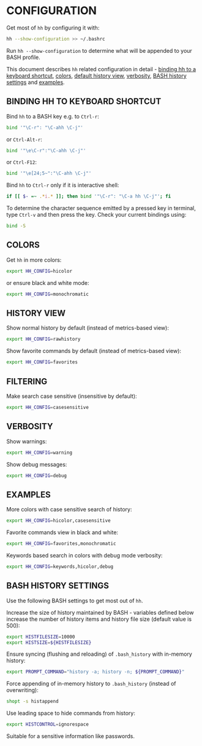 CONFIGURATION
=============
Get most of `hh` by configuring it with:
```bash
hh --show-configuration >> ~/.bashrc
```
Run `hh --show-configuration` to determine what will be appended to your BASH profile.

This document describes `hh` related configuration in detail - 
[binding hh to a keyboard shortcut](#binding-hh-to-keyboard-shortcut),
[colors](#colors),
[default history view](#history-view),
[verbosity](#verbosity),
[BASH history settings](#bash-history-settings)
and [examples](#examples).



BINDING HH TO KEYBOARD SHORTCUT
-------------------------------
Bind `hh` to a BASH key e.g. to `Ctrl-r`:
```bash
bind '"\C-r": "\C-ahh \C-j"'
```
or `Ctrl-Alt-r`:
```bash
bind '"\e\C-r":"\C-ahh \C-j"'
```
or `Ctrl-F12`:
```bash
bind '"\e[24;5~":"\C-ahh \C-j"'
```
Bind `hh` to `Ctrl-r` only if it is interactive shell:
```bash
if [[ $- =~ .*i.* ]]; then bind '"\C-r": "\C-a hh \C-j"'; fi
```

To determine the character sequence emitted by a pressed key in terminal, 
type `Ctrl-v` and then press the key. Check your current bindings using:
```bash
bind -S
```

COLORS
------
Get `hh` in more colors:
```bash
export HH_CONFIG=hicolor
```
or ensure black and white mode:
```bash
export HH_CONFIG=monochromatic
```

HISTORY VIEW
------------
Show normal history by default (instead of metrics-based view):
```bash
export HH_CONFIG=rawhistory
```
Show favorite commands by default (instead of metrics-based view):
```bash
export HH_CONFIG=favorites
```

FILTERING
---------
Make search case sensitive (insensitive by default):
```bash
export HH_CONFIG=casesensitive
```

VERBOSITY
-------
Show warnings:
```bash
export HH_CONFIG=warning
```
Show debug messages:
```bash
export HH_CONFIG=debug
```

EXAMPLES
--------
More colors with case sensitive search of history:
```bash
export HH_CONFIG=hicolor,casesensitive
```
Favorite commands view in black and white:
```bash
export HH_CONFIG=favorites,monochromatic
```
Keywords based search in colors with debug mode verbosity:
```bash
export HH_CONFIG=keywords,hicolor,debug
```


BASH HISTORY SETTINGS
---------------------
Use the following BASH settings to get most out of `hh`.

Increase the size of history maintained by BASH - variables defined below increase the 
number of history items and history file size (default value is 500):
```bash
export HISTFILESIZE=10000
export HISTSIZE=${HISTFILESIZE}
```
Ensure syncing (flushing and reloading) of `.bash_history` with in-memory 
  history:
```bash
export PROMPT_COMMAND="history -a; history -n; ${PROMPT_COMMAND}"
```

Force appending of in-memory history to `.bash_history` 
  (instead of overwriting): 
```bash
shopt -s histappend
```

Use leading space to hide commands from history:
```bash
export HISTCONTROL=ignorespace
```
Suitable for a sensitive information like passwords.
